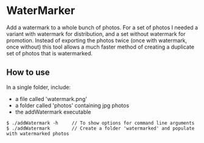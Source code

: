 # WaterMarker

Add a watermark to a whole bunch of photos.
For a set of photos I needed a variant with watermark for distribution, and a set without watermark for promotion. Instead of exporting the photos twice (once with watermark, once without) this tool allows a much faster method of creating a duplicate set of photos that is watermarked.

## How to use

In a single folder, include:

- a file called 'watermark.png'
- a folder called 'photos' containing jpg photos
- the addWatermark executable

```
$ ./addWatermark -h 	// To show options for command line arguments
$ ./addWatermark 	    // Create a folder 'watermarked' and populate with watermarked photos
```
